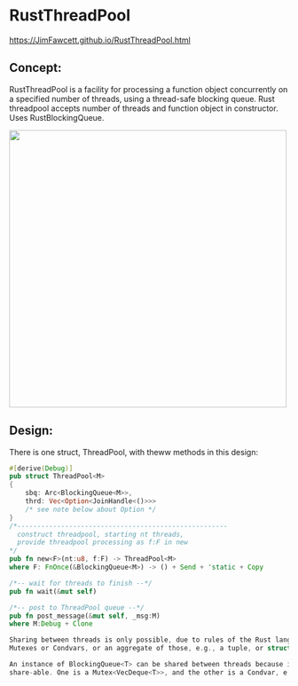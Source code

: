 # RustThreadPool

https://JimFawcett.github.io/RustThreadPool.html

## Concept:
RustThreadPool is a facility for processing a function object concurrently on a specified number of threads, 
using a thread-safe blocking queue. Rust threadpool accepts number of threads and function object in constructor.  
Uses RustBlockingQueue.

<img src="https://JimFawcett.github.io/Pictures/ThreadPoolDiagram.jpg" width="500" />                                   

## Design:
There is one struct, ThreadPool<M>, with theww methods in this design:

```rust
#[derive(Debug)]
pub struct ThreadPool<M> 
{
    sbq: Arc<BlockingQueue<M>>,
    thrd: Vec<Option<JoinHandle<()>>>
    /* see note below about Option */
}
/*-----------------------------------------------------
  construct threadpool, starting nt threads,
  provide threadpool processing as f:F in new 
*/
pub fn new<F>(nt:u8, f:F) -> ThreadPool<M> 
where F: FnOnce(&BlockingQueue<M>) -> () + Send + 'static + Copy

/*-- wait for threads to finish --*/
pub fn wait(&mut self)

/*-- post to ThreadPool queue --*/
pub fn post_message(&mut self, _msg:M) 
where M:Debug + Clone 

Sharing between threads is only possible, due to rules of the Rust language, if the shared items are all 
Mutexes or Condvars, or an aggregate of those, e.g., a tuple, or struct like BlockingQueue.

An instance of BlockingQueue<T> can be shared between threads because it only has two fields and those are 
share-able. One is a Mutex<VecDeque<T>>, and the other is a Condvar, e.g., a condition variable. 
